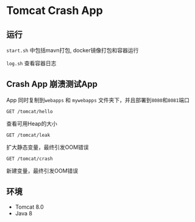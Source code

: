 # Tomcat Crash App
## 运行
`start.sh` 中包括mavn打包, docker镜像打包和容器运行

`log.sh` 查看容器日志

## Crash App 崩溃测试App

App 同时复制到`webapps` 和 `mywebapps` 文件夹下，并且部署到`8080`和`8081`端口

```
GET /tomcat/hello
```
查看可用Heap的大小

```
GET /tomcat/leak
```
扩大静态变量，最终引发OOM错误

```
GET /tomcat/crash
```
新建变量，最终引发OOM错误

## 环境
* Tomcat 8.0
* Java 8